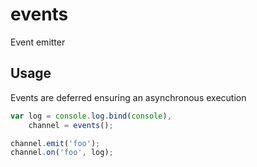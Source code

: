 events
======

Event emitter

Usage
-----

Events are deferred ensuring an asynchronous execution

```js
var log = console.log.bind(console),
    channel = events();

channel.emit('foo');
channel.on('foo', log);
```
